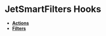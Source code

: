 # JetSmartFilters Hooks

- [**Actions**](/02-jet-smart-filters/01-hooks/01-actions)
- [**Filters**](/02-jet-smart-filters/01-hooks/02-filters)
